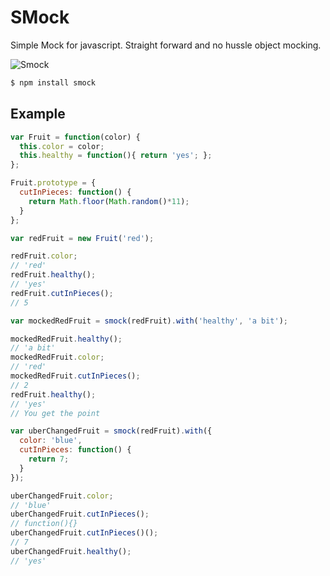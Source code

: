 # SMock
Simple Mock for javascript.
Straight forward and no hussle object mocking.

![Smock](http://www.omerique.net/polavide/rec_polavide0708/edilim/hie_hue_hui_hum/misrecursos/humo.gif)

```bash
$ npm install smock
```

## Example

```javascript
var Fruit = function(color) {
  this.color = color;
  this.healthy = function(){ return 'yes'; };
};

Fruit.prototype = {
  cutInPieces: function() {
    return Math.floor(Math.random()*11);
  }
};

var redFruit = new Fruit('red');

redFruit.color;
// 'red'
redFruit.healthy();
// 'yes'
redFruit.cutInPieces();
// 5

var mockedRedFruit = smock(redFruit).with('healthy', 'a bit');

mockedRedFruit.healthy();
// 'a bit'
mockedRedFruit.color;
// 'red'
mockedRedFruit.cutInPieces();
// 2
redFruit.healthy();
// 'yes'
// You get the point
```

```javascript
var uberChangedFruit = smock(redFruit).with({
  color: 'blue',
  cutInPieces: function() {
    return 7;
  }
});

uberChangedFruit.color;
// 'blue'
uberChangedFruit.cutInPieces();
// function(){}
uberChangedFruit.cutInPieces()();
// 7
uberChangedFruit.healthy();
// 'yes'
```
